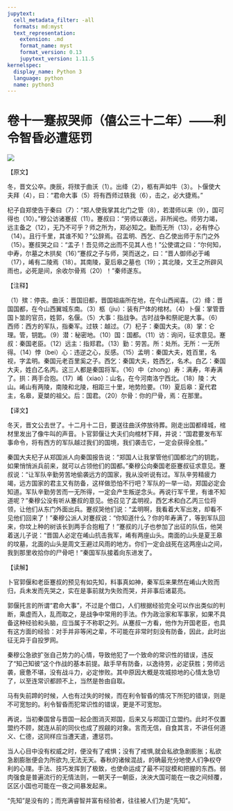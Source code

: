 ```yaml
---
jupytext:
  cell_metadata_filter: -all
  formats: md:myst
  text_representation:
    extension: .md
    format_name: myst
    format_version: 0.13
    jupytext_version: 1.11.5
kernelspec:
  display_name: Python 3
  language: python
  name: python3
---
```

# 卷十一蹇叔哭师（僖公三十二年）——利令智昏必遭惩罚

![](image/cover.jpg)

【原文】

冬，晋文公卒。庚辰，将殡于曲沃（1）。出绛（2），柩有声如牛（3）。卜偃使大夫拜（4），曰：“君命大事（5）将有西师过轶我（6），击之，必大捷焉。”

杞子自郑使告于秦曰（7）：“郑人使我掌其北门之管（8），若潜师以来（9），国可得也（10）。”穆公访诸蹇叔（11）。蹇叔曰：“劳师以袭远，非所闻也。师劳力竭，远主备之（12），无乃不可乎？师之所为，郑必知之。勤而无所（13），必有悖心（14）。且行千里，其谁不知？”公辞焉。召盂明、西乞、白乙使出师于东门之外（15）。蹇叔哭之曰：“盂子！吾见师之出而不见其人也！”公使谓之曰：“尔何知，中寿，尔墓之木拱矣（16）”蹇叔之子与师，哭而送之，曰：“晋人御师必于崤（17），崤有二陵焉（18）。其南陵，夏后皋之墓也（19）；其北陵，文王之所辟风雨也，必死是间，余收尔骨焉（20）！”秦师遂东。

【注释】

（1）殡：停丧。曲沃：晋国旧都，晋国祖庙所在地，在今山西闻喜。（2）绛：晋国国都，在今山西翼城东南。（3）柩（jiu）：装有尸体的棺材。（4）卜偃：掌管晋国卜筮的官员，姓郭，名偃。（5）大事：指战争。古时战争和祭祀是大事。（6）西师：西方的军队，指秦军。过轶：越过。（7）杞子：秦国大夫。（8）掌：仑理。管，钥匙。（9）潜：秘密地。（10）国：国都。（11）访：询问，征求意见。蹇叔：秦国老臣。（12）远主：指郑君。（13）勤：劳苦。所：处所。无所：一无所得。（14）悖（bei）心：违逆之心，反感。（15）孟明：秦国大夫，姓百里，名视，字孟明。秦国元老百里奚之子。西乞：秦国大夫，姓西乞，名术。白乙：秦国大夫，姓白乙名丙。这三人都是秦国将军。（16）中（zhong）寿：满寿，年寿满了。拱：两手合抱。（17）崤（xiao）：山名，在今河南洛宁西北。（18）陵：大山。崤山有两陵，南陵和北陵，相距三十里，地势险要。（19）夏后皋：夏代君主，名皋，夏桀的祖父。后：国君。（20）尔骨：你的尸骨，焉：在那里。

【译文】

冬天，晋文公去世了。十二月十二日，要送往曲沃停放待葬。刚走出国都绛城，棺材里发出了像牛叫的声音。卜官郭偃让大夫们向棺材下拜，并说：“国君要发布军事命令，将有西方的军队越过我们的国境，我们袭击它，一定会获得全胜。”

秦国大夫杞子从郑国派人向秦国报告说：“郑国人让我掌管他们国都北门的钥匙，如果悄悄派兵前来，就可以占领他们的国都。”秦穆公向秦国老臣蹇叔征求意见。蹇叔说：“让军队辛勤劳苦地偷袭远方的国家，我从没听说有过。军队辛劳精疲力竭，远方国家的君主又有防备，这样做恐怕不行吧？军队的一举一动，郑国必定会知道。军队辛勤劳苦而一无所得，一定会产生叛逆念头。再说行军千里，有谁不知道呢？”秦穆公没有听从蹇叔的意见。他召见了孟明视，西乞术和白乙丙三位将领，让他们从东门外面出兵。蹇叔哭他们说：“孟明啊，我看着大军出发，却看不见他们回来了！”秦穆公派人对蹇叔说：“你知道什么？你的年寿满了，等到军队回来，你坟上种的树该长到两手合抱粗了！”蹇叔的儿子也参加了出征的队伍，他哭着送儿子说：“晋国人必定在崤山抗击我军，崤有两座山头。南面的山头是夏王皋的坟墓，北面的山头是周文王避过风雨的地方。你们一定会战死在这两座山之间，我到那里收拾你的尸骨吧！”秦国军队接着向东进发了。

【读解】

卜官郭偃和老臣蹇叔的预见有如先知，料事真如神，秦军后来果然在崤山大败而归，兵未发而先哭之，实在是事前就为失败而哭，并非事后诸葛亮。

郭偃托言的所谓“君命大事”，不过是个借口，人们根据经验完全可以作出类似的判断，乘虚而入，乱而取之，是战争中常用的手法。作为政治家和军事家，如果不具备这种经验和头脑，应当属于不称职之列。从蹇叔一方看，他作为开国老臣，也具有这方面的经验：对手并非等闲之辈，不可能在非常时刻没有防备，因此，此时出征无异于自投罗网。

秦穆公急欲扩张自己势力的心情，导致他犯了一个致命的常识性的错误，违反了“知己知彼”这个作战的基本前提。敌手早有防备，以逸待劳，必定获胜；劳师远袭，疲惫不堪，没有战斗力，必定惨败。其中原因大概是攻城掠地的心情太急切了，以至连常识都顾不上，当然是咎由自取。

马有失前蹄的时候，人也有过失的时候，而在利令智昏的情况下所犯的错误，则是不可宽恕的。利令智昏而犯常识性的错误，更是不可宽恕。

再说，当初秦国曾与晋国一起企图消灭郑国，后来又与郑国订立盟约。此时不仅置盟约不顾，就连从前的同伙也成了觊觎的对象。言而无信，自食其言，不讲任何道义、仁德，这同样应当遭天遣，遭惩罚。

当人心目中没有权威之时，便没有了戒惧；没有了戒惧,就会私欲急剧膨胀；私欲急剧膨胀便会为所欲为,无法无天。春秋的诸候混战，的确最充分地使人们争权夺利的心理。手法、技巧发挥到了极致，也使命运成了最不可捉模和把握的东西。弱肉强食是普遍流行的无情法则，一朝天子一朝臣，泱泱大国可能在一夜之间倾覆，区区小国也可能在一夜之间暴发起来。

“先知”是没有的；而充满睿智并富有经验者，往往被人们为是“先知”。



